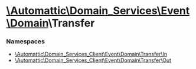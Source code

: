 # [\Automattic](../namespaces/automattic.md)[\Domain_Services](../namespaces/automattic-domain-services.md)[\Event](../namespaces/automattic-domain-services-event.md)[\Domain](../namespaces/automattic-domain-services-event-domain.md)\Transfer

### Namespaces

* [\Automattic\Domain_Services_Client\Event\Domain\Transfer\In](../namespaces/automattic-domain-services-event-domain-transfer-in.md)
* [\Automattic\Domain_Services_Client\Event\Domain\Transfer\Out](../namespaces/automattic-domain-services-event-domain-transfer-out.md)
